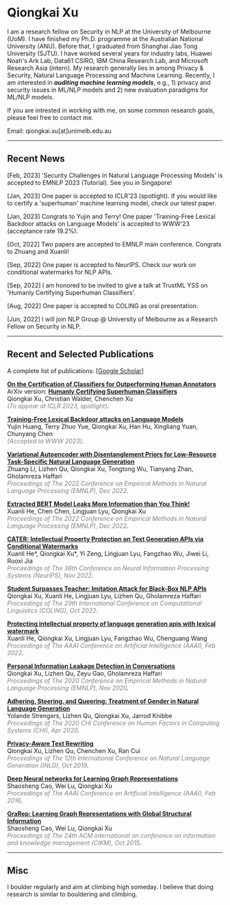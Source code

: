 # Qiongkai Xu
<!-- I joined Huawei Noah's Ark Lab as a research scientist. I have recently finished my Ph.D. programme at the Australian National University (ANU). Before that, I graduated from Shanghai Jiao Tong University (SJTU). I have worked several years for industry labs, Data61 CSIRO, IBM-CRL, and MSRA (intern). My research interest includes Machine Learning, Natural Language Processing and Data Mining. I am currently interested in ***certifying and developing 'superhuman' machine learning models***. To be more specific, I am developing *i)* new evaluation paradigms for certifying ML models and *ii)* new training paradigms for better ML models. -->

I am a research fellow on Security in NLP at the University of Melbourne (UoM). I have finished my Ph.D. programme at the Australian National University (ANU). Before that, I graduated from Shanghai Jiao Tong University (SJTU). I have worked several years for industry labs, Huawei Noah's Ark Lab, Data61 CSIRO, IBM China Research Lab, and Microsoft Research Asia (intern). My research generally lies in among Privacy & Security, Natural Language Processing and Machine Learning. Recently, I am interested in ***auditing machine learning models***, e.g., 1) privacy and security issues in ML/NLP models and 2) new evaluation paradigms for ML/NLP models.

If you are intrested in working with me, on some common research goals, please feel free to contact me.
 <div style="display: inline">Email: qiongkai.xu[at]unimelb.edu.au</div>

---
## Recent News
[Feb, 2023] 'Security Challenges in Natural Language Processing Models' is accepted to EMNLP 2023 (Tutorial). See you in Singapore!

[Jan, 2023] One paper is accepted to ICLR'23 (spotlight). If you would like to certify a 'superhuman' machine learning model, check our latest paper.

[Jan, 2023] Congrats to Yujin and Terry! One paper 'Training-Free Lexical Backdoor attacks on Language Models' is accepted to WWW'23 (acceptance rate 19.2%).

[Oct, 2022] Two papers are accepted to EMNLP main conference. Congrats to Zhuang and Xuanli!

[Sep, 2022] One paper is accepted to NeurIPS. Check our work on conditional watermarks for NLP APIs.

[Sep, 2022] I am honored to be invited to give a talk at TrustML YSS on 'Humanly Certifying Superhuman Classifiers'.

[Aug, 2022] One paper is accepted to COLING as oral presentation.

[Jun, 2022] I will join NLP Group @ University of Melbourne as a Research Fellow on Security in NLP.

---
## Recent and Selected Publications
A complete list of publications: [[Google Scholar](https://scholar.google.com.au/citations?user=wCer2WUAAAAJ)]

[**On the Certification of Classifiers for Outperforming Human Annotators**](https://arxiv.org/abs/2109.07867)\
ArXiv version: [**Humanly Certifying Superhuman Classifiers**](https://arxiv.org/abs/2109.07867)\
Qiongkai Xu, Christian Walder, Chenchen Xu\
*<span style="color:gray">(To appear at ICLR 2023, spotlight)</span>.*

[**Training-Free Lexical Backdoor attacks on Language Models**]()\
Yujin Huang, Terry Zhuo Yue, Qiongkai Xu, Han Hu, Xingliang Yuan, Chunyang Chen\
*<span style="color:gray">(Accepted to WWW 2023)</span>.*

[**Variational Autoencoder with Disentanglement Priors for Low-Resource Task-Specific Natural Language Generation**]()\
Zhuang Li, Lizhen Qu, Qiongkai Xu, Tongtong Wu, Tianyang Zhan, Gholamreza Haffari\
*<span style="color:gray">Proceedings of The 2022 Conference on Empirical Methods in Natural Language Processing (EMNLP), Dec 2022</span>.*

[**Extracted BERT Model Leaks More Information than You Think!**]()\
Xuanli He, Chen Chen, Lingjuan Lyu, Qiongkai Xu\
*<span style="color:gray">Proceedings of The 2022 Conference on Empirical Methods in Natural Language Processing (EMNLP), Dec 2022</span>.*

[**CATER: Intellectual Property Protection on Text Generation APIs via Conditional Watermarks**]()\
Xuanli He*, Qiongkai Xu*, Yi Zeng, Lingjuan Lyu, Fangzhao Wu, Jiwei Li, Ruoxi Jia\
*<span style="color:gray">Proceedings of The 36th Conference on Neural Information Processing Systems (NeurIPS), Nov 2022</span>.*

[**Student Surpasses Teacher: Imitation Attack for Black-Box NLP APIs**]()\
Qiongkai Xu, Xuanli He, Lingjuan Lyu, Lizhen Qu, Gholamreza Haffari\
*<span style="color:gray">Proceedings of The 29th International Conference on Computational Linguistics (COLING), Oct 2022</span>.*

[**Protecting intellectual property of language generation apis with lexical watermark**](https://arxiv.org/pdf/2112.02701.pdf)\
Xuanli He, Qiongkai Xu, Lingjuan Lyu, Fangzhao Wu, Chenguang Wang\
*<span style="color:gray">Proceedings of The AAAI Conference on Artificial Intelligence (AAAI), Feb 2022</span>.*

<!-- [**Humanly Certifying Superhuman Classifiers**](https://arxiv.org/pdf/2109.07867)\
Qiongkai Xu, Christian Walder, Chenchen Xu\
*<span style="color:gray">Pre-print, Sep 2021</span>.* -->


[**Personal Information Leakage Detection in Conversations**](https://www.aclweb.org/anthology/2020.emnlp-main.532.pdf)\
Qiongkai Xu, Lizhen Qu, Zeyu Gao, Gholamreza Haffari\
*<span style="color:gray">Proceedings of The 2020 Conference on Empirical Methods in Natural Language Processing (EMNLP), Nov 2020</span>.*

[**Adhering, Steering, and Queering: Treatment of Gender in Natural Language Generation**]()\
Yolande Strengers, Lizhen Qu, Qiongkai Xu, Jarrod Knibbe\
*<span style="color:gray">Proceedings of The 2020 CHI Conference on Human Factors in Computing Systems (CHI), Apr 2020</span>.*

[**Privacy-Aware Text Rewriting**](https://aclanthology.org/W19-8633.pdf)\
Qiongkai Xu, Lizhen Qu, Chenchen Xu, Ran Cui\
*<span style="color:gray">Proceedings of The 12th International Conference on Natural Language Generation (INLG), Oct 2019</span>.*

[**Deep Neural networks for Learning Graph Representations**](https://ojs.aaai.org/index.php/AAAI/article/download/10179/10038)\
Shaosheng Cao, Wei Lu, Qiongkai Xu\
*<span style="color:gray">Proceedings of The AAAI Conference on Artificial Intelligence (AAAI), Feb 2016</span>.*


[**GraRep: Learning Graph Representations with Global Structural Information**](https://www.researchgate.net/profile/Qiongkai-Xu/publication/301417811_GraRep/links/5847ecdb08ae8e63e633b5f2/GraRep.pdf)\
Shaosheng Cao, Wei Lu, Qiongkai Xu\
*<span style="color:gray">Proceedings of The 24th ACM international on conference on information and knowledge management (CIKM), Oct 2015</span>.*


---

## Misc

I boulder regularly and aim at climbing high someday. I believe that doing research is similar to bouldering and climbing.

<!-- <span style="color:gray">This website is still under construction.</span> -->

<!-- You are welcome to email me if you believe so and want to do something in this era. -->


